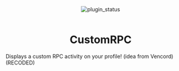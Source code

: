 <div align="center">
	<img alt="plugin_status" src="https://img.shields.io/badge/plugin_status-unfinished-EEEEEE?style=for-the-badge&labelColor=263238" />
</div>
<br/>
<div align="center">
	<h1>CustomRPC</h1>
</div>

Displays a custom RPC activity on your profile! (idea from Vencord) (RECODED)